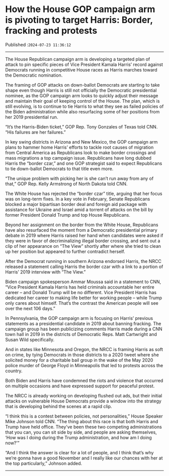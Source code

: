 # How the House GOP campaign arm is pivoting to target Harris: Border, fracking and protests

Published :`2024-07-23 11:36:12`

---

The House Republican campaign arm is developing a targeted plan of attack to pin specific pieces of Vice President Kamala Harris’ record against Democrats running in competitive House races as Harris marches toward the Democratic nomination.

The framing of GOP attacks on down-ballot Democrats are starting to take shape even though Harris is still not officially the Democratic presidential nominee, as the GOP campaign arm looks to quickly adjust their message and maintain their goal of keeping control of the House. The plan, which is still evolving, is to continue to tie Harris to what they see as failed policies of the Biden administration while also resurfacing some of her positions from her 2019 presidential run.

“It’s the Harris-Biden ticket,” GOP Rep. Tony Gonzales of Texas told CNN. “His failures are her failures.”

In key swing districts in Arizona and New Mexico, the GOP campaign arm plans to hammer home Harris’ efforts to tackle root causes of migration from Central America as Republicans look to make border crossings and mass migrations a top campaign issue. Republicans have long dubbed Harris the “border czar,” and one GOP strategist said to expect Republicans to tie down-ballot Democrats to that title even more.

“The unique problem with picking her is she can’t run away from any of that,” GOP Rep. Kelly Armstrong of North Dakota told CNN.

The White House has rejected the “border czar” title, arguing that her focus was on long-term fixes. In a key vote in February, Senate Republicans blocked a major bipartisan border deal and foreign aid package with assistance for Ukraine and Israel amid a torrent of attacks on the bill by former President Donald Trump and top House Republicans.

Beyond her assignment on the border from the White House, Republicans have also resurfaced the moment from a Democratic presidential primary debate in 2019 where Harris raised her hand when candidates were asked if they were in favor of decriminalizing illegal border crossing, and sent out a clip of her appearance on “The View” shortly after where she tried to clean up her position but appeared to further contradict herself.

After the Democrat running in southern Arizona endorsed Harris, the NRCC released a statement calling Harris the border czar with a link to a portion of Harris’ 2019 interview with “The View.”

Biden campaign spokesperson Ammar Moussa said in a statement to CNN, “Vice President Kamala Harris has held criminals accountable her entire career – and Donald Trump will be no different. Vice President Harris has dedicated her career to making life better for working people – while Trump only cares about himself. That’s the contrast the American people will see over the next 106 days.”

In Pennsylvania, the GOP campaign arm is focusing on Harris’ previous statements as a presidential candidate in 2019 about banning fracking. The campaign group has been publicizing comments Harris made during a CNN town hall in 2019 in the districts of Democratic Reps. Matt Cartwright and Susan Wild specifically.

And in states like Minnesota and Oregon, the NRCC is framing Harris as soft on crime, by tying Democrats in those districts to a 2020 tweet where she solicited money for a charitable bail group in the wake of the May 2020 police murder of George Floyd in Minneapolis that led to protests across the country.

Both Biden and Harris have condemned the riots and violence that occurred on multiple occasions and have expressed support for peaceful protest.

The NRCC is already working on developing flushed out ads, but their initial attacks on vulnerable House Democrats provide a window into the strategy that is developing behind the scenes at a rapid clip.

“I think this is a contest between policies, not personalities,” House Speaker Mike Johnson told CNN. “The thing about this race is that both Harris and Trump have held office. They’ve been these two competing administrations that you can, you can sit side by side, and people are asking themselves, ‘How was I doing during the Trump administration, and how am I doing now?’”

“And I think the answer is clear for a lot of people, and I think that’s why we’re gonna have a good November and I really like our chances with her at the top particularly,” Johnson added.

---

